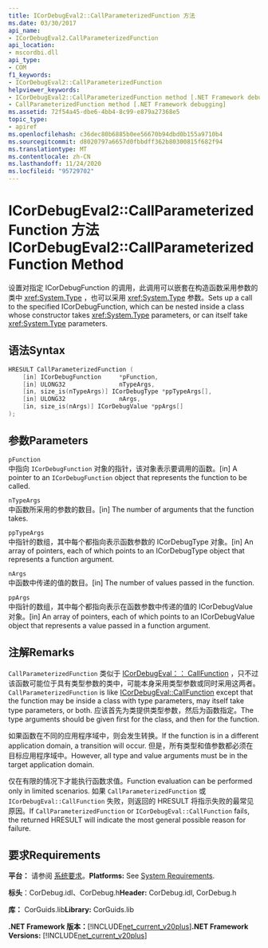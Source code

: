 ```yaml
---
title: ICorDebugEval2::CallParameterizedFunction 方法
ms.date: 03/30/2017
api_name:
- ICorDebugEval2.CallParameterizedFunction
api_location:
- mscordbi.dll
api_type:
- COM
f1_keywords:
- ICorDebugEval2::CallParameterizedFunction
helpviewer_keywords:
- ICorDebugEval2::CallParameterizedFunction method [.NET Framework debugging]
- CallParameterizedFunction method [.NET Framework debugging]
ms.assetid: 72f54a45-dbe6-4bb4-8c99-e879a27368e5
topic_type:
- apiref
ms.openlocfilehash: c36dec80b6885b0ee56670b94dbd0b155a9710b4
ms.sourcegitcommit: d8020797a6657d0fbbdff362b80300815f682f94
ms.translationtype: MT
ms.contentlocale: zh-CN
ms.lasthandoff: 11/24/2020
ms.locfileid: "95729702"
---
```

# <a name="icordebugeval2callparameterizedfunction-method"></a><span data-ttu-id="4da06-102">ICorDebugEval2::CallParameterizedFunction 方法</span><span class="sxs-lookup"><span data-stu-id="4da06-102">ICorDebugEval2::CallParameterizedFunction Method</span></span>

<span data-ttu-id="4da06-103">设置对指定 ICorDebugFunction 的调用，此调用可以嵌套在构造函数采用参数的类中 <xref:System.Type> ，也可以采用 <xref:System.Type> 参数。</span><span class="sxs-lookup"><span data-stu-id="4da06-103">Sets up a call to the specified ICorDebugFunction, which can be nested inside a class whose constructor takes <xref:System.Type> parameters, or can itself take <xref:System.Type> parameters.</span></span>  
  
## <a name="syntax"></a><span data-ttu-id="4da06-104">语法</span><span class="sxs-lookup"><span data-stu-id="4da06-104">Syntax</span></span>  
  
```cpp  
HRESULT CallParameterizedFunction (  
    [in] ICorDebugFunction     *pFunction,  
    [in] ULONG32               nTypeArgs,  
    [in, size_is(nTypeArgs)] ICorDebugType *ppTypeArgs[],  
    [in] ULONG32               nArgs,  
    [in, size_is(nArgs)] ICorDebugValue *ppArgs[]  
);  
```  
  
## <a name="parameters"></a><span data-ttu-id="4da06-105">参数</span><span class="sxs-lookup"><span data-stu-id="4da06-105">Parameters</span></span>  

 `pFunction`  
 <span data-ttu-id="4da06-106">中指向 `ICorDebugFunction` 对象的指针，该对象表示要调用的函数。</span><span class="sxs-lookup"><span data-stu-id="4da06-106">[in] A pointer to an `ICorDebugFunction` object that represents the function to be called.</span></span>  
  
 `nTypeArgs`  
 <span data-ttu-id="4da06-107">中函数所采用的参数的数目。</span><span class="sxs-lookup"><span data-stu-id="4da06-107">[in] The number of arguments that the function takes.</span></span>  
  
 `ppTypeArgs`  
 <span data-ttu-id="4da06-108">中指针的数组，其中每个都指向表示函数参数的 ICorDebugType 对象。</span><span class="sxs-lookup"><span data-stu-id="4da06-108">[in] An array of pointers, each of which points to an ICorDebugType object that represents a function argument.</span></span>  
  
 `nArgs`  
 <span data-ttu-id="4da06-109">中函数中传递的值的数目。</span><span class="sxs-lookup"><span data-stu-id="4da06-109">[in] The number of values passed in the function.</span></span>  
  
 `ppArgs`  
 <span data-ttu-id="4da06-110">中指针的数组，其中每个都指向表示在函数参数中传递的值的 ICorDebugValue 对象。</span><span class="sxs-lookup"><span data-stu-id="4da06-110">[in] An array of pointers, each of which points to an ICorDebugValue object that represents a value passed in a function argument.</span></span>  
  
## <a name="remarks"></a><span data-ttu-id="4da06-111">注解</span><span class="sxs-lookup"><span data-stu-id="4da06-111">Remarks</span></span>  

 <span data-ttu-id="4da06-112">`CallParameterizedFunction` 类似于 [ICorDebugEval：： CallFunction](icordebugeval-callfunction-method.md) ，只不过该函数可能位于具有类型参数的类中，可能本身采用类型参数或同时采用这两者。</span><span class="sxs-lookup"><span data-stu-id="4da06-112">`CallParameterizedFunction` is like [ICorDebugEval::CallFunction](icordebugeval-callfunction-method.md) except that the function may be inside a class with type parameters, may itself take type parameters, or both.</span></span> <span data-ttu-id="4da06-113">应该首先为类提供类型参数，然后为函数指定。</span><span class="sxs-lookup"><span data-stu-id="4da06-113">The type arguments should be given first for the class, and then for the function.</span></span>  
  
 <span data-ttu-id="4da06-114">如果函数在不同的应用程序域中，则会发生转换。</span><span class="sxs-lookup"><span data-stu-id="4da06-114">If the function is in a different application domain, a transition will occur.</span></span> <span data-ttu-id="4da06-115">但是，所有类型和值参数都必须在目标应用程序域中。</span><span class="sxs-lookup"><span data-stu-id="4da06-115">However, all type and value arguments must be in the target application domain.</span></span>  
  
 <span data-ttu-id="4da06-116">仅在有限的情况下才能执行函数求值。</span><span class="sxs-lookup"><span data-stu-id="4da06-116">Function evaluation can be performed only in limited scenarios.</span></span> <span data-ttu-id="4da06-117">如果 `CallParameterizedFunction` 或 `ICorDebugEval::CallFunction` 失败，则返回的 HRESULT 将指示失败的最常见原因。</span><span class="sxs-lookup"><span data-stu-id="4da06-117">If `CallParameterizedFunction` or `ICorDebugEval::CallFunction` fails, the returned HRESULT will indicate the most general possible reason for failure.</span></span>  
  
## <a name="requirements"></a><span data-ttu-id="4da06-118">要求</span><span class="sxs-lookup"><span data-stu-id="4da06-118">Requirements</span></span>  

 <span data-ttu-id="4da06-119">**平台：** 请参阅 [系统要求](../../get-started/system-requirements.md)。</span><span class="sxs-lookup"><span data-stu-id="4da06-119">**Platforms:** See [System Requirements](../../get-started/system-requirements.md).</span></span>  
  
 <span data-ttu-id="4da06-120">**标头**：CorDebug.idl、CorDebug.h</span><span class="sxs-lookup"><span data-stu-id="4da06-120">**Header:** CorDebug.idl, CorDebug.h</span></span>  
  
 <span data-ttu-id="4da06-121">**库：** CorGuids.lib</span><span class="sxs-lookup"><span data-stu-id="4da06-121">**Library:** CorGuids.lib</span></span>  
  
 <span data-ttu-id="4da06-122">**.NET Framework 版本：**[!INCLUDE[net_current_v20plus](../../../../includes/net-current-v20plus-md.md)]</span><span class="sxs-lookup"><span data-stu-id="4da06-122">**.NET Framework Versions:** [!INCLUDE[net_current_v20plus](../../../../includes/net-current-v20plus-md.md)]</span></span>
